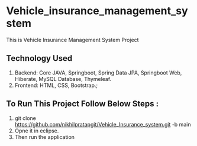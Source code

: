# Vehicle_insurance_management_system
This is Vehicle Insurance Management System Project 

## Technology Used 
1. Backend: Core JAVA, Springboot, Spring Data JPA, Springboot Web, Hiberate, MySQL Database, Thymeleaf.
2. Frontend: HTML, CSS, Bootstrap.; 

## To Run This Project Follow Below Steps :
1. git clone https://github.com/nikhilpratapgit/Vehicle_Insurance_system.git -b main
2. Opne it in eclipse.
3. Then run the application
